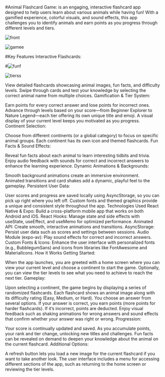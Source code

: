 #Animal Flashcard Game:
is an engaging, interactive flashcard app designed to help users learn about various animals while having fun! With a gamified experience, colorful visuals, and sound effects, this app challenges you to identify animals and earn points as you progress through different levels and tiers.

![front](https://github.com/user-attachments/assets/d1a61d83-9f5e-47e0-b76e-907c274c6af8)

![gamee](https://github.com/user-attachments/assets/092f350d-d128-4984-bc29-94fcde78aa67)

#Key Features
Interactive Flashcards:

#![funf](https://github.com/user-attachments/assets/11b62e10-49ba-4417-9330-d9add6010b4c)

![tierss](https://github.com/user-attachments/assets/82f57513-d2be-442c-ab96-676e1e29312a)

View detailed flashcards showcasing animal images, fun facts, and difficulty levels.
Swipe through cards and test your knowledge by selecting the correct animal name from multiple choices.
Gamification & Tier System:

Earn points for every correct answer and lose points for incorrect ones.
Advance through levels based on your score—from Beginner Explorer to Nature Legend—each tier offering its own unique title and emoji.
A visual display of your current level keeps you motivated as you progress.
Continent Selection:

Choose from different continents (or a global category) to focus on specific animal groups.
Each continent has its own icon and themed flashcards.
Fun Facts & Sound Effects:

Reveal fun facts about each animal to learn interesting tidbits and trivia.
Enjoy audio feedback with sounds for correct and incorrect answers to enhance the learning experience.
Dynamic Animations & Backgrounds:

Smooth background animations create an immersive environment.
Animated transitions and card shakes add a dynamic, playful feel to the gameplay.
Persistent User Data:

User scores and progress are saved locally using AsyncStorage, so you can pick up right where you left off.
Custom fonts and themed graphics provide a unique and consistent style throughout the app.
Technologies Used
React Native & Expo: Build a cross-platform mobile app that works on both Android and iOS.
React Hooks: Manage state and side effects with useState, useEffect, and useMemo for optimized performance.
Animated API: Create smooth, interactive animations and transitions.
AsyncStorage: Persist user data such as scores and settings between sessions.
Audio Module (expo-av): Play sound effects for correct and incorrect answers.
Custom Fonts & Icons: Enhance the user interface with personalized fonts (e.g., BubblegumSans) and icons from libraries like FontAwesome and MaterialIcons.
How It Works
Getting Started:

When the app launches, you are greeted with a home screen where you can view your current level and choose a continent to start the game.
Optionally, you can view the tier levels to see what you need to achieve to reach the next tier.
Gameplay:

Upon selecting a continent, the game begins by displaying a series of randomized flashcards.
Each flashcard shows an animal image along with its difficulty rating (Easy, Medium, or Hard).
You choose an answer from several options. If your answer is correct, you earn points (more points for harder flashcards). If it’s incorrect, points are deducted.
Enjoy visual feedback such as shaking animations for wrong answers and sound effects that confirm whether your answer was right or wrong.
Progression:

Your score is continually updated and saved. As you accumulate points, your rank and tier change, unlocking new titles and challenges.
Fun facts can be revealed on demand to deepen your knowledge about the animal on the current flashcard.
Additional Options:

A refresh button lets you load a new image for the current flashcard if you want to take another look.
The user interface includes a menu for accessing different sections of the app, such as returning to the home screen or reviewing the tier levels.
